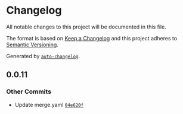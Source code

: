# Changelog

All notable changes to this project will be documented in this file.

The format is based on [Keep a Changelog](https://keepachangelog.com/en/1.0.0/)
and this project adheres to [Semantic Versioning](https://semver.org/spec/v2.0.0.html).

Generated by [`auto-changelog`](https://github.com/CookPete/auto-changelog).

## 0.0.11

### Other Commits

- Update merge.yaml [`04e620f`](https://github.com/ezzat223/github-actions-basics-course/commit/04e620f64efa8d8fd63e8f6459f54261da0f2e44)
